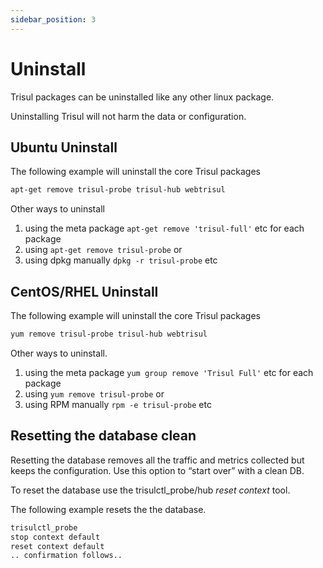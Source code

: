 ```yaml
---
sidebar_position: 3
---
```


# Uninstall

Trisul packages can be uninstalled like any other linux package.

Uninstalling Trisul will not harm the data or configuration.

## Ubuntu Uninstall

The following example will uninstall the core Trisul packages

```bash
apt-get remove trisul-probe trisul-hub webtrisul
```

Other ways to uninstall

1. using the meta package `apt-get remove 'trisul-full'` etc for each package
2. using `apt-get remove trisul-probe` or
3. using dpkg manually `dpkg -r trisul-probe` etc

## CentOS/RHEL Uninstall

The following example will uninstall the core Trisul packages

```bash
yum remove trisul-probe trisul-hub webtrisul
```

Other ways to uninstall.

1. using the meta package `yum group remove 'Trisul Full'` etc for each package
2. using `yum remove trisul-probe` or
3. using RPM manually `rpm -e trisul-probe` etc

## Resetting the database clean

Resetting the database removes all the traffic and metrics collected but keeps the configuration. Use this option to “start over” with a clean DB.

To reset the database use the trisulctl_probe/hub *reset context* tool.

The following example resets the the database.

```bash
trisulctl_probe 
stop context default
reset context default
.. confirmation follows..
```
